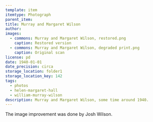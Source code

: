 ```yaml
---
template: item
itemtype: Photograph
parent_item: 
title: Murray and Margaret Wilson
author: 
images:
  - commons: Murray and Margaret Wilson, restored.png
    caption: Restored version
  - commons: Murray and Margaret Wilson, degraded print.png
    caption: Original scan
license: pd
date: 1940-01-01
date_precision: circa
storage_location: folder1
storage_location_key: 142
tags:
  - photos
  - helen-margaret-hall
  - william-murray-wilson
description: Murray and Margaret Wilson, some time around 1940.
---
```


The image improvement was done by Josh Wilson.
